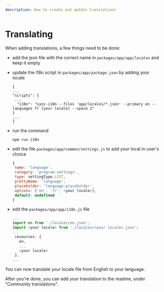 ```yaml
---
description: How to create and update translations
---
```


# Translating

When adding translations, a few things need to be done:

* add the json file with the correct name in `packages/app/app/locales` and keep it empty
* update the i18n script in `packages/app/package.json` by adding your locale 

  ```text
  {
  ...
  "scripts": {
   ...
    "i18n": "sync-i18n --files 'app/locales/*.json' --primary en --languages fr [your locale] --space 2"
  } 
  ...
  }
  ```

* run the command

  ```text
  npm run i18n
  ```

* edit the file `packages/app/common/settings.js` to add your local in user's choice

  ```javascript
  {
   name: 'language',
   category: 'program-settings',
   type: settingType.LIST,
   prettyName: 'language',
   placeholder: 'language-placeholder',
   options: ['en', 'fr', <your locale>],
   default: undefined
  }
  ```

* edit the `packages/app/app/i18n.js` file

  ```javascript
  ...
  import en from './locales/en.json';
  import <your locale> from './locales/<your locale>.json';
  ...
   resources: {
     en,
     ...
     <your locale>
   },
  ...
  ```

You can now translate your locale file from English to your language.

After you're done, you can add your translation to the readme, under "Community translations".

